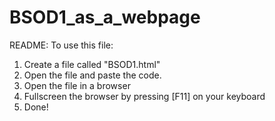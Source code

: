 # BSOD1_as_a_webpage
README:
To use this file:
1. Create a file called "BSOD1.html"
2. Open the file and paste the code.
3. Open the file in a browser
4. Fullscreen the browser by pressing [F11] on your keyboard
5. Done!
